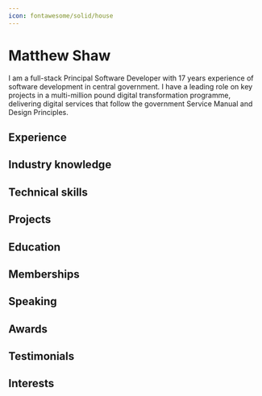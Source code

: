 ```yaml
---
icon: fontawesome/solid/house
---
```


# Matthew Shaw

I am a full-stack Principal Software Developer with 17 years experience of software development in central government. I have a leading role on key projects in a multi-million pound digital transformation programme, delivering digital services that follow the government Service Manual and Design Principles.

## Experience

## Industry knowledge

## Technical skills

## Projects

## Education

## Memberships

## Speaking

## Awards

## Testimonials

## Interests
